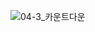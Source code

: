 ![04-3_카운트다운](https://github.com/ysolarh/OZ_class_backend/assets/109467066/7f8088b8-9667-4e56-9ddc-d6388c452598)
